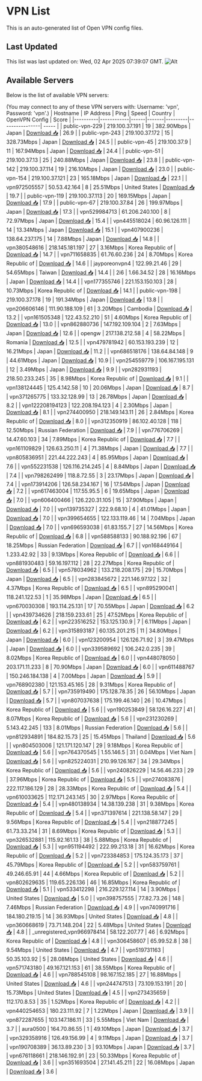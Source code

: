 # VPN List

This is an auto-generated list of Open VPN config files.

## Last Updated

This list was last updated on: Wed, 02 Apr 2025 07:39:07 GMT.
![Alt](https://repobeats.axiom.co/api/embed/186b98318ef1479477931607c1ad7d823f12451f.svg "Repobeats analytics image")

## Available Servers

Below is the list of available VPN servers:

(You may connect to any of these VPN servers with: Username: 'vpn', Password: 'vpn'.)
| Hostname | IP Address | Ping | Speed | Country | OpenVPN Config | Score |
|----------|------------|------|-------|---------|----------------| ----- |
| public-vpn-229 | 219.100.37.191 | 19 | 382.90Mbps | Japan | [Download 📥](./configs/server_0_JP.ovpn) | 26.9 |
| public-vpn-243 | 219.100.37.172 | 15 | 328.73Mbps | Japan | [Download 📥](./configs/server_1_JP.ovpn) | 24.5 |
| public-vpn-45 | 219.100.37.9 | 11 | 167.94Mbps | Japan | [Download 📥](./configs/server_2_JP.ovpn) | 24.4 |
| public-vpn-51 | 219.100.37.13 | 25 | 240.88Mbps | Japan | [Download 📥](./configs/server_3_JP.ovpn) | 23.8 |
| public-vpn-142 | 219.100.37.114 | 19 | 216.10Mbps | Japan | [Download 📥](./configs/server_4_JP.ovpn) | 23.0 |
| public-vpn-154 | 219.100.37.121 | 23 | 165.18Mbps | Japan | [Download 📥](./configs/server_5_JP.ovpn) | 22.1 |
| vpn972505557 | 50.53.42.164 | 8 | 25.51Mbps | United States | [Download 📥](./configs/server_6_US.ovpn) | 19.7 |
| public-vpn-119 | 219.100.37.113 | 20 | 169.15Mbps | Japan | [Download 📥](./configs/server_7_JP.ovpn) | 17.9 |
| public-vpn-67 | 219.100.37.84 | 26 | 199.97Mbps | Japan | [Download 📥](./configs/server_8_JP.ovpn) | 17.3 |
| vpn529984713 | 61.206.240.100 | 8 | 72.97Mbps | Japan | [Download 📥](./configs/server_9_JP.ovpn) | 15.4 |
| vpn445518024 | 60.96.126.111 | 14 | 13.34Mbps | Japan | [Download 📥](./configs/server_10_JP.ovpn) | 15.1 |
| vpn407900236 | 138.64.237.175 | 14 | 7.88Mbps | Japan | [Download 📥](./configs/server_11_JP.ovpn) | 14.8 |
| vpn380548616 | 218.145.181.197 | 27 | 3.16Mbps | Korea Republic of | [Download 📥](./configs/server_12_KR.ovpn) | 14.7 |
| vpn711658835 | 61.76.60.236 | 24 | 8.70Mbps | Korea Republic of | [Download 📥](./configs/server_13_KR.ovpn) | 14.6 |
| jayporeonvpn4 | 122.99.21.46 | 29 | 54.65Mbps | Taiwan | [Download 📥](./configs/server_14_TW.ovpn) | 14.4 |
| 2i6 | 1.66.34.52 | 28 | 16.16Mbps | Japan | [Download 📥](./configs/server_15_JP.ovpn) | 14.4 |
| vpn177355746 | 221.153.150.103 | 28 | 10.73Mbps | Korea Republic of | [Download 📥](./configs/server_16_KR.ovpn) | 14.1 |
| public-vpn-198 | 219.100.37.178 | 19 | 191.34Mbps | Japan | [Download 📥](./configs/server_17_JP.ovpn) | 13.8 |
| vpn206606146 | 111.90.188.109 | 61 | 3.20Mbps | Cambodia | [Download 📥](./configs/server_18_KH.ovpn) | 13.2 |
| vpn161505348 | 122.43.52.210 | 51 | 4.60Mbps | Korea Republic of | [Download 📥](./configs/server_19_KR.ovpn) | 13.0 |
| vpn862880736 | 147.192.109.104 | 2 | 7.63Mbps | Japan | [Download 📥](./configs/server_20_JP.ovpn) | 12.6 |
| opengw | 217.138.212.58 | 4 | 58.22Mbps | Romania | [Download 📥](./configs/server_21_RO.ovpn) | 12.5 |
| vpn479781942 | 60.153.193.239 | 12 | 16.21Mbps | Japan | [Download 📥](./configs/server_22_JP.ovpn) | 11.2 |
| vpn686518176 | 138.64.84.148 | 9 | 44.61Mbps | Japan | [Download 📥](./configs/server_23_JP.ovpn) | 10.9 |
| vpn254559779 | 106.167.195.131 | 12 | 3.49Mbps | Japan | [Download 📥](./configs/server_24_JP.ovpn) | 9.9 |
| vpn282931193 | 218.50.233.245 | 35 | 8.98Mbps | Korea Republic of | [Download 📥](./configs/server_25_KR.ovpn) | 9.1 |
| vpn138124445 | 125.4.142.58 | 10 | 20.06Mbps | Japan | [Download 📥](./configs/server_26_JP.ovpn) | 8.7 |
| vpn371265775 | 133.32.128.99 | 13 | 26.78Mbps | Japan | [Download 📥](./configs/server_27_JP.ovpn) | 8.2 |
| vpn122208194123 | 122.208.194.123 | 4 | 2.30Mbps | Japan | [Download 📥](./configs/server_28_JP.ovpn) | 8.1 |
| vpn274400950 | 218.149.143.11 | 26 | 2.84Mbps | Korea Republic of | [Download 📥](./configs/server_29_KR.ovpn) | 8.0 |
| vpn312350919 | 86.102.40.128 | 118 | 12.50Mbps | Russian Federation | [Download 📥](./configs/server_30_RU.ovpn) | 7.9 |
| vpn776706269 | 14.47.60.103 | 34 | 7.89Mbps | Korea Republic of | [Download 📥](./configs/server_31_KR.ovpn) | 7.7 |
| vpn161109829 | 126.63.250.11 | 4 | 71.38Mbps | Japan | [Download 📥](./configs/server_32_JP.ovpn) | 7.7 |
| vpn805836951 | 221.44.222.243 | 4 | 85.95Mbps | Japan | [Download 📥](./configs/server_33_JP.ovpn) | 7.6 |
| vpn552231538 | 126.116.214.245 | 4 | 8.84Mbps | Japan | [Download 📥](./configs/server_34_JP.ovpn) | 7.4 |
| vpn798262499 | 118.8.72.55 | 3 | 23.17Mbps | Japan | [Download 📥](./configs/server_35_JP.ovpn) | 7.4 |
| vpn173914206 | 126.58.234.167 | 16 | 17.54Mbps | Japan | [Download 📥](./configs/server_36_JP.ovpn) | 7.2 |
| vpn617463004 | 117.55.95.5 | 6 | 19.65Mbps | Japan | [Download 📥](./configs/server_37_JP.ovpn) | 7.0 |
| vpn606400466 | 126.220.31.105 | 15 | 37.90Mbps | Japan | [Download 📥](./configs/server_38_JP.ovpn) | 7.0 |
| vpn139735327 | 222.9.68.10 | 4 | 41.01Mbps | Japan | [Download 📥](./configs/server_39_JP.ovpn) | 7.0 |
| vpn399654655 | 122.133.119.46 | 14 | 7.04Mbps | Japan | [Download 📥](./configs/server_40_JP.ovpn) | 7.0 |
| vpn696593038 | 61.83.155.7 | 27 | 14.56Mbps | Korea Republic of | [Download 📥](./configs/server_41_KR.ovpn) | 6.8 |
| vpn588588133 | 90.188.92.196 | 67 | 18.25Mbps | Russian Federation | [Download 📥](./configs/server_42_RU.ovpn) | 6.7 |
| vpn168449164 | 1.233.42.92 | 33 | 9.13Mbps | Korea Republic of | [Download 📥](./configs/server_43_KR.ovpn) | 6.6 |
| vpn881930483 | 59.16.197.112 | 28 | 22.27Mbps | Korea Republic of | [Download 📥](./configs/server_44_KR.ovpn) | 6.5 |
| vpn578034962 | 133.218.208.175 | 29 | 15.70Mbps | Japan | [Download 📥](./configs/server_45_JP.ovpn) | 6.5 |
| vpn283845672 | 221.146.97.122 | 32 | 4.37Mbps | Korea Republic of | [Download 📥](./configs/server_46_KR.ovpn) | 6.5 |
| vpn895290041 | 118.241.122.53 | 1 | 35.98Mbps | Japan | [Download 📥](./configs/server_47_JP.ovpn) | 6.5 |
| vpn670030308 | 193.114.25.131 | 17 | 70.55Mbps | Japan | [Download 📥](./configs/server_48_JP.ovpn) | 6.2 |
| vpn439734626 | 218.159.233.61 | 25 | 47.52Mbps | Korea Republic of | [Download 📥](./configs/server_49_KR.ovpn) | 6.2 |
| vpn223516252 | 153.125.130.9 | 7 | 6.11Mbps | Japan | [Download 📥](./configs/server_50_JP.ovpn) | 6.2 |
| vpn315893187 | 60.135.201.215 | 11 | 34.80Mbps | Japan | [Download 📥](./configs/server_51_JP.ovpn) | 6.0 |
| vpn123200954 | 126.126.71.92 | 3 | 39.47Mbps | Japan | [Download 📥](./configs/server_52_JP.ovpn) | 6.0 |
| vpn339589692 | 106.242.0.235 | 39 | 8.02Mbps | Korea Republic of | [Download 📥](./configs/server_53_KR.ovpn) | 6.0 |
| vpn448078050 | 203.171.11.233 | 8 | 70.90Mbps | Japan | [Download 📥](./configs/server_54_JP.ovpn) | 6.0 |
| vpn611488767 | 150.246.184.138 | 4 | 7.00Mbps | Japan | [Download 📥](./configs/server_55_JP.ovpn) | 5.9 |
| vpn768902380 | 121.153.45.165 | 28 | 9.31Mbps | Korea Republic of | [Download 📥](./configs/server_56_KR.ovpn) | 5.7 |
| vpn735919490 | 175.128.78.35 | 26 | 56.10Mbps | Japan | [Download 📥](./configs/server_57_JP.ovpn) | 5.7 |
| vpn807037638 | 175.199.46.140 | 26 | 10.47Mbps | Korea Republic of | [Download 📥](./configs/server_58_KR.ovpn) | 5.6 |
| vpn190253849 | 58.126.16.227 | 41 | 8.07Mbps | Korea Republic of | [Download 📥](./configs/server_59_KR.ovpn) | 5.6 |
| vpn231230269 | 5.143.42.245 | 133 | 8.01Mbps | Russian Federation | [Download 📥](./configs/server_60_RU.ovpn) | 5.6 |
| vpn812934891 | 184.82.15.73 | 25 | 15.45Mbps | Thailand | [Download 📥](./configs/server_61_TH.ovpn) | 5.6 |
| vpn804503006 | 121.171.120.147 | 29 | 9.18Mbps | Korea Republic of | [Download 📥](./configs/server_62_KR.ovpn) | 5.6 |
| vpn764370545 | 1.55.146.5 | 31 | 0.04Mbps | Viet Nam | [Download 📥](./configs/server_63_VN.ovpn) | 5.6 |
| vpn825224031 | 210.99.126.167 | 34 | 29.34Mbps | Korea Republic of | [Download 📥](./configs/server_64_KR.ovpn) | 5.6 |
| vpn240826229 | 14.56.46.233 | 29 | 37.96Mbps | Korea Republic of | [Download 📥](./configs/server_65_KR.ovpn) | 5.5 |
| vpn274083876 | 222.117.186.129 | 28 | 28.33Mbps | Korea Republic of | [Download 📥](./configs/server_66_KR.ovpn) | 5.4 |
| vpn610033625 | 112.171.243.145 | 30 | 2.97Mbps | Korea Republic of | [Download 📥](./configs/server_67_KR.ovpn) | 5.4 |
| vpn480138934 | 14.38.139.238 | 31 | 9.38Mbps | Korea Republic of | [Download 📥](./configs/server_68_KR.ovpn) | 5.4 |
| vpn371397614 | 221.138.58.147 | 29 | 9.56Mbps | Korea Republic of | [Download 📥](./configs/server_69_KR.ovpn) | 5.4 |
| vpn218877245 | 61.73.33.214 | 31 | 8.69Mbps | Korea Republic of | [Download 📥](./configs/server_70_KR.ovpn) | 5.3 |
| vpn326532881 | 115.92.161.13 | 38 | 5.88Mbps | Korea Republic of | [Download 📥](./configs/server_71_KR.ovpn) | 5.3 |
| vpn951194492 | 222.99.213.18 | 31 | 16.62Mbps | Korea Republic of | [Download 📥](./configs/server_72_KR.ovpn) | 5.2 |
| vpn723384853 | 175.124.35.173 | 37 | 45.79Mbps | Korea Republic of | [Download 📥](./configs/server_73_KR.ovpn) | 5.2 |
| vpn583759761 | 49.246.65.91 | 44 | 4.66Mbps | Korea Republic of | [Download 📥](./configs/server_74_KR.ovpn) | 5.2 |
| vpn802629635 | 119.65.226.136 | 46 | 16.85Mbps | Korea Republic of | [Download 📥](./configs/server_75_KR.ovpn) | 5.1 |
| vpn533412298 | 216.229.127.114 | 14 | 3.90Mbps | United States | [Download 📥](./configs/server_76_US.ovpn) | 5.0 |
| vpn398757555 | 77.82.73.26 | 148 | 7.46Mbps | Russian Federation | [Download 📥](./configs/server_77_RU.ovpn) | 4.9 |
| vpn740991716 | 184.180.219.15 | 14 | 36.93Mbps | United States | [Download 📥](./configs/server_78_US.ovpn) | 4.8 |
| vpn360668619 | 73.71.148.204 | 22 | 5.48Mbps | United States | [Download 📥](./configs/server_79_US.ovpn) | 4.8 |
| _unregistered_vpn966978414 | 58.122.207.77 | 46 | 6.92Mbps | Korea Republic of | [Download 📥](./configs/server_80_KR.ovpn) | 4.8 |
| vpn306458607 | 65.99.52.8 | 38 | 9.54Mbps | United States | [Download 📥](./configs/server_81_US.ovpn) | 4.7 |
| vpn519731163 | 50.35.103.92 | 5 | 28.08Mbps | United States | [Download 📥](./configs/server_82_US.ovpn) | 4.6 |
| vpn571743180 | 49.167.121.153 | 61 | 38.55Mbps | Korea Republic of | [Download 📥](./configs/server_83_KR.ovpn) | 4.6 |
| vpn788545108 | 98.167.152.185 | 27 | 16.88Mbps | United States | [Download 📥](./configs/server_84_US.ovpn) | 4.6 |
| vpn244747513 | 73.109.153.191 | 20 | 15.73Mbps | United States | [Download 📥](./configs/server_85_US.ovpn) | 4.5 |
| vpn273435659 | 112.170.8.53 | 35 | 1.52Mbps | Korea Republic of | [Download 📥](./configs/server_86_KR.ovpn) | 4.2 |
| vpn440254653 | 180.23.111.92 | 7 | 1.22Mbps | Japan | [Download 📥](./configs/server_87_JP.ovpn) | 3.9 |
| vpn872287655 | 103.147.186.11 | 33 | 5.55Mbps | Viet Nam | [Download 📥](./configs/server_88_VN.ovpn) | 3.7 |
| aura0500 | 164.70.86.55 | 1 | 49.10Mbps | Japan | [Download 📥](./configs/server_89_JP.ovpn) | 3.7 |
| vpn329358916 | 126.49.156.99 | 4 | 9.11Mbps | Japan | [Download 📥](./configs/server_90_JP.ovpn) | 3.7 |
| vpn190708389 | 36.13.89.230 | 3 | 93.10Mbps | Japan | [Download 📥](./configs/server_91_JP.ovpn) | 3.7 |
| vpn676118661 | 218.146.192.91 | 23 | 50.33Mbps | Korea Republic of | [Download 📥](./configs/server_92_KR.ovpn) | 3.6 |
| vpn351693504 | 27.141.45.211 | 22 | 16.08Mbps | Japan | [Download 📥](./configs/server_93_JP.ovpn) | 3.6 |
